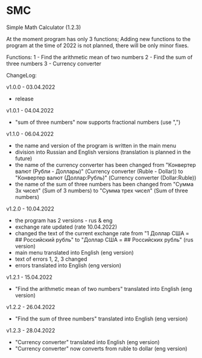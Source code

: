# SMC
Simple Math Calculator (1.2.3)

At the moment program has only 3 functions;
Adding new functions to the program at the time of 2022 is not planned, there will be only minor fixes.

Functions:
1 - Find the arithmetic mean of two numbers
2 - Find the sum of three numbers
3 - Currency converter

ChangeLog:

v1.0.0 - 03.04.2022
- release

v1.0.1 - 04.04.2022
- "sum of three numbers" now supports fractional numbers (use ",")

v1.1.0 - 06.04.2022
- the name and version of the program is written in the main menu
- division into Russian and English versions (translation is planned in the future)
- the name of the currency converter has been changed from "Конвертер валют (Рубли - Доллары)" (Currency converter (Ruble - Dollar)) to "Конвертер валют (Доллар:Рубль)" (Currency converter (Dollar:Ruble))
- the name of the sum of three numbers has been changed from "Сумма 3х чисел" (Sum of 3 numbers) to "Сумма трех чисел" (Sum of three numbers) 

v1.2.0 - 10.04.2022
- the program has 2 versions - rus & eng
- exchange rate updated (rate 10.04.2022)
- changed the text of the current exchange rate from "1 Доллар США = ## Российский рубль" to "Доллар США = ## Российских рубль" (rus version)
- main menu translated into English (eng version)
- text of errors 1, 2, 3 changed
- errors translated into English (eng version)

v1.2.1 - 15.04.2022
- "Find the arithmetic mean of two numbers" translated into English (eng version)

v1.2.2 - 26.04.2022
- "Find the sum of three numbers" translated into English (eng version)

v1.2.3 - 28.04.2022
- "Currency converter" translated into English (eng version)
- "Currency converter" now converts from ruble to dollar (eng version)
